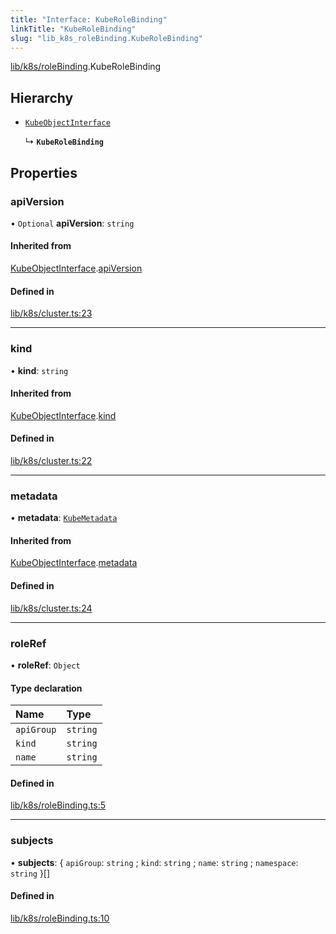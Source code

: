 ```yaml
---
title: "Interface: KubeRoleBinding"
linkTitle: "KubeRoleBinding"
slug: "lib_k8s_roleBinding.KubeRoleBinding"
---
```


[lib/k8s/roleBinding](../modules/lib_k8s_roleBinding.md).KubeRoleBinding

## Hierarchy

- [`KubeObjectInterface`](lib_k8s_cluster.KubeObjectInterface.md)

  ↳ **`KubeRoleBinding`**

## Properties

### apiVersion

• `Optional` **apiVersion**: `string`

#### Inherited from

[KubeObjectInterface](lib_k8s_cluster.KubeObjectInterface.md).[apiVersion](lib_k8s_cluster.KubeObjectInterface.md#apiversion)

#### Defined in

[lib/k8s/cluster.ts:23](https://github.com/kinvolk/headlamp/blob/2fb68817/frontend/src/lib/k8s/cluster.ts#L23)

___

### kind

• **kind**: `string`

#### Inherited from

[KubeObjectInterface](lib_k8s_cluster.KubeObjectInterface.md).[kind](lib_k8s_cluster.KubeObjectInterface.md#kind)

#### Defined in

[lib/k8s/cluster.ts:22](https://github.com/kinvolk/headlamp/blob/2fb68817/frontend/src/lib/k8s/cluster.ts#L22)

___

### metadata

• **metadata**: [`KubeMetadata`](lib_k8s_cluster.KubeMetadata.md)

#### Inherited from

[KubeObjectInterface](lib_k8s_cluster.KubeObjectInterface.md).[metadata](lib_k8s_cluster.KubeObjectInterface.md#metadata)

#### Defined in

[lib/k8s/cluster.ts:24](https://github.com/kinvolk/headlamp/blob/2fb68817/frontend/src/lib/k8s/cluster.ts#L24)

___

### roleRef

• **roleRef**: `Object`

#### Type declaration

| Name | Type |
| :------ | :------ |
| `apiGroup` | `string` |
| `kind` | `string` |
| `name` | `string` |

#### Defined in

[lib/k8s/roleBinding.ts:5](https://github.com/kinvolk/headlamp/blob/2fb68817/frontend/src/lib/k8s/roleBinding.ts#L5)

___

### subjects

• **subjects**: { `apiGroup`: `string` ; `kind`: `string` ; `name`: `string` ; `namespace`: `string`  }[]

#### Defined in

[lib/k8s/roleBinding.ts:10](https://github.com/kinvolk/headlamp/blob/2fb68817/frontend/src/lib/k8s/roleBinding.ts#L10)
